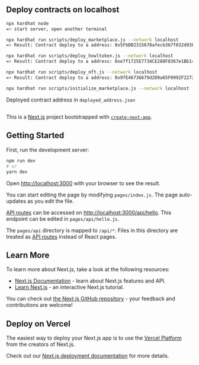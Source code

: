 ## Deploy contracts on localhost
```bash
npx hardhat node
=> start server, open another terminal

npx hardhat run scripts/deploy_marketplace.js --network localhost 
=> Result: Contract deploy to a address: 0x5FbDB2315678afecb367f032d93F642f64180aa3

npx hardhat run scripts/deploy_howltoken.js --network localhost
=> Result: Contract deploy to a address: 0xe7f1725E7734CE288F8367e1Bb143E90bb3F0512

npx hardhat run scripts/deploy_nft.js --network localhost
=> Result: Contract deploy to a address: 0x9fE46736679d2D9a65F0992F2272dE9f3c7fa6e0

npx hardhat run scripts/initialize_marketplace.js --network localhost
```
Deployed contract address in `deployed_address.json`

## 

This is a [Next.js](https://nextjs.org/) project bootstrapped with [`create-next-app`](https://github.com/vercel/next.js/tree/canary/packages/create-next-app).

## Getting Started

First, run the development server:

```bash
npm run dev
# or
yarn dev
```

Open [http://localhost:3000](http://localhost:3000) with your browser to see the result.

You can start editing the page by modifying `pages/index.js`. The page auto-updates as you edit the file.

[API routes](https://nextjs.org/docs/api-routes/introduction) can be accessed on [http://localhost:3000/api/hello](http://localhost:3000/api/hello). This endpoint can be edited in `pages/api/hello.js`.

The `pages/api` directory is mapped to `/api/*`. Files in this directory are treated as [API routes](https://nextjs.org/docs/api-routes/introduction) instead of React pages.

## Learn More

To learn more about Next.js, take a look at the following resources:

-   [Next.js Documentation](https://nextjs.org/docs) - learn about Next.js features and API.
-   [Learn Next.js](https://nextjs.org/learn) - an interactive Next.js tutorial.

You can check out [the Next.js GitHub repository](https://github.com/vercel/next.js/) - your feedback and contributions are welcome!

## Deploy on Vercel

The easiest way to deploy your Next.js app is to use the [Vercel Platform](https://vercel.com/new?utm_medium=default-template&filter=next.js&utm_source=create-next-app&utm_campaign=create-next-app-readme) from the creators of Next.js.

Check out our [Next.js deployment documentation](https://nextjs.org/docs/deployment) for more details.
